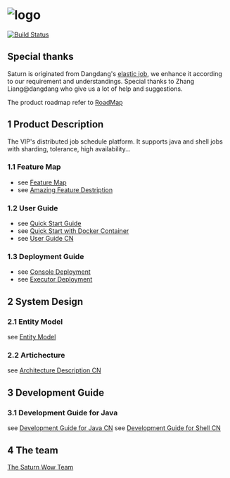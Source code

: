 # ![logo](https://github.com/vipshop/Saturn/blob/doc/saturn-logo.jpg)

[![Build Status](https://secure.travis-ci.org/vipshop/Saturn.png?branch=develop)](https://travis-ci.org/vipshop/Saturn)

## Special thanks

Saturn is originated from Dangdang's [elastic job](https://github.com/dangdangdotcom/elastic-job), we enhance it according to our requirement and understandings. Special thanks to Zhang Liang@dangdang who give us a lot of help and suggestions.

The product roadmap refer to [RoadMap](https://github.com/vipshop/Saturn/wiki/Saturn-Roadmap-CN)

## 1 Product Description

The VIP's distributed job schedule platform. It supports java and shell jobs with sharding, tolerance, high availability...

### 1.1 Feature Map

- see [Feature Map](https://github.com/vipshop/Saturn/wiki/Saturn-Feature-List-Map---Chinese-Version)
- see [Amazing Feature Destription](https://github.com/vipshop/Saturn/wiki/Saturn-Amazing-Feature-Description)

### 1.2 User Guide
- see [Quick Start Guide](https://github.com/vipshop/Saturn/wiki/Quick-Start)
- see [Quick Start with Docker Container](https://github.com/vipshop/Saturn/wiki/Quick-Start---Docker)
- see [User Guide CN](https://github.com/vipshop/Saturn/wiki/%E4%BD%BF%E7%94%A8%E6%8C%87%E5%BC%95(%E5%AE%8C%E6%95%B4))

### 1.3 Deployment Guide
- see [Console Deployment](https://github.com/vipshop/Saturn/wiki/saturn部署文档之console)
- see [Executor Deployment](https://github.com/vipshop/Saturn/wiki/Saturn部署文档之executor)

## 2 System Design

### 2.1 Entity Model
see [Entity Model](https://github.com/vipshop/Saturn/wiki/Saturn-Entity-Model)

### 2.2 Artichecture
see [Architecture Description CN](https://github.com/vipshop/Saturn/wiki/Saturn%E6%9E%B6%E6%9E%84%E6%96%87%E6%A1%A3)

## 3 Development Guide
### 3.1  Development Guide for Java
see [Development Guide for Java CN](https://github.com/vipshop/Saturn/wiki/saturn%E5%BC%80%E5%8F%91%E6%8C%87%E5%BC%95%E4%B9%8Bjava)
see [Development Guide for Shell CN](https://github.com/vipshop/Saturn/wiki/saturn%E5%BC%80%E5%8F%91%E6%8C%87%E5%BC%95%E4%B9%8Bshell)

## 4 The team

[The Saturn Wow Team](https://github.com/vipshop/Saturn/wiki/Saturn's-Wow-Team)
